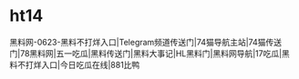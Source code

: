 # ht14
黑料网-0623-黑料不打烊入口|Telegram频道传送门|74猫导航主站|74猫传送门|78黑料网|五一吃瓜|黑料传送门|黑料大事记|HL黑料门|黑料网导航|17吃瓜|黑料不打烊入口|今日吃瓜在线|881比鸭
